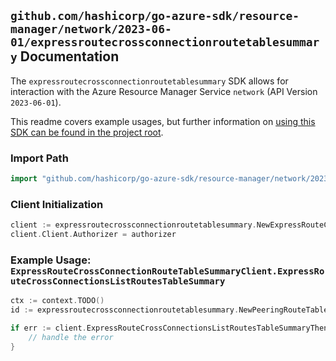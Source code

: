 
## `github.com/hashicorp/go-azure-sdk/resource-manager/network/2023-06-01/expressroutecrossconnectionroutetablesummary` Documentation

The `expressroutecrossconnectionroutetablesummary` SDK allows for interaction with the Azure Resource Manager Service `network` (API Version `2023-06-01`).

This readme covers example usages, but further information on [using this SDK can be found in the project root](https://github.com/hashicorp/go-azure-sdk/tree/main/docs).

### Import Path

```go
import "github.com/hashicorp/go-azure-sdk/resource-manager/network/2023-06-01/expressroutecrossconnectionroutetablesummary"
```


### Client Initialization

```go
client := expressroutecrossconnectionroutetablesummary.NewExpressRouteCrossConnectionRouteTableSummaryClientWithBaseURI("https://management.azure.com")
client.Client.Authorizer = authorizer
```


### Example Usage: `ExpressRouteCrossConnectionRouteTableSummaryClient.ExpressRouteCrossConnectionsListRoutesTableSummary`

```go
ctx := context.TODO()
id := expressroutecrossconnectionroutetablesummary.NewPeeringRouteTablesSummaryID("12345678-1234-9876-4563-123456789012", "example-resource-group", "expressRouteCrossConnectionValue", "peeringValue", "routeTablesSummaryValue")

if err := client.ExpressRouteCrossConnectionsListRoutesTableSummaryThenPoll(ctx, id); err != nil {
	// handle the error
}
```
